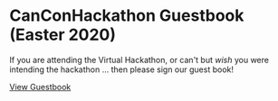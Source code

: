 # CanConHackathon Guestbook (Easter 2020)

If you are attending the Virtual Hackathon, or can't but _wish_ you were intending the hackathon ... then please sign our guest book!

[View Guestbook](Index.md)
